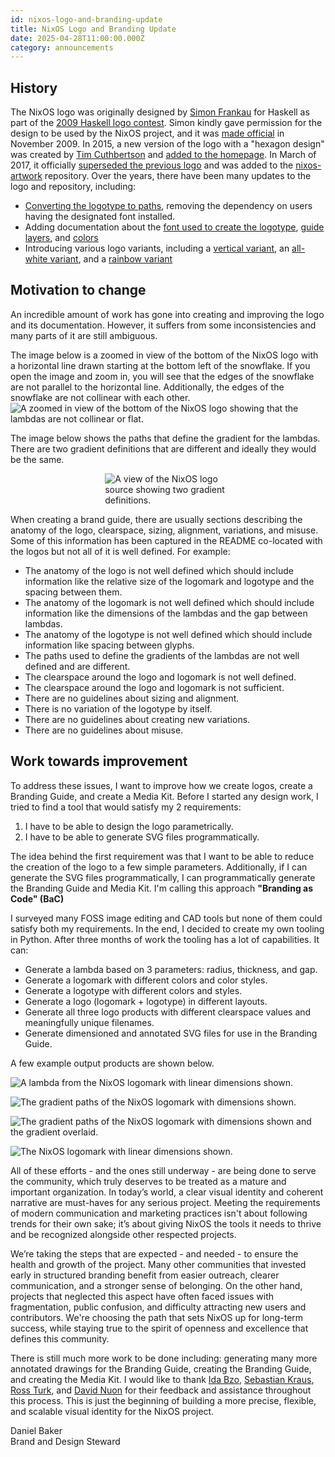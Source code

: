 ```yaml
---
id: nixos-logo-and-branding-update
title: NixOS Logo and Branding Update
date: 2025-04-28T11:00:00.000Z
category: announcements
---
```


## History

The NixOS logo was originally designed by [Simon Frankau](https://arbitrary.name/) for Haskell as part of the [2009 Haskell logo contest](https://wiki.haskell.org/Haskell_logos/New_logo_ideas).
Simon kindly gave permission for the design to be used by the NixOS project, and it was [made official](https://github.com/NixOS/nixos-homepage/commit/d5af1e3971822b8a3ec19689a17464558baf7244) in November 2009.
In 2015, a new version of the logo with a "hexagon design" was created by [Tim Cuthbertson](https://github.com/timbertson) and [added to the homepage](https://github.com/NixOS/nixos-homepage/pull/55).
In March of 2017, it officially [superseded the previous logo](https://github.com/NixOS/nixos-artwork/pull/18) and was added to the [nixos-artwork](https://github.com/NixOS/nixos-artwork) repository.
Over the years, there have been many updates to the logo and repository, including:

- [Converting the logotype to paths](https://github.com/NixOS/nixos-homepage/pull/129), removing the dependency on users having the designated font installed.
- Adding documentation about
  the [font used to create the logotype](https://github.com/NixOS/nixos-artwork/commit/46c399722e4a5a729474978aee6f939336efd9d3),
  [guide layers](https://github.com/NixOS/nixos-artwork/commit/a24f08b2754cc1ad821a1781ffdc3ac5e9040582),
  and [colors](https://github.com/NixOS/nixos-artwork/commit/5ea155993a4a0f6bb91d52ef2e0b8ffe9194167d)
- Introducing various logo variants, including
  a [vertical variant](https://github.com/NixOS/nixos-artwork/pull/22),
  an [all-white variant](https://github.com/NixOS/nixos-artwork/commit/9ba74f81ffeec7e88bc95b3ddf3509e9a8a97587),
  and a [rainbow variant](https://github.com/NixOS/nixos-artwork/pull/133)

## Motivation to change

An incredible amount of work has gone into creating and improving the logo and its documentation.
However, it suffers from some inconsistencies and many parts of it are still ambiguous.

The image below is a zoomed in view of the bottom of the NixOS logo with a horizontal line drawn starting at the bottom left of the snowflake.
If you open the image and zoom in, you will see that the edges of the snowflake are not parallel to the horizontal line.
Additionally, the edges of the snowflake are not collinear with each other.
<img
  src="/images/blog/announcements/nixos-lambdas-not-collinear.jpg"
  alt="A zoomed in view of the bottom of the NixOS logo showing that the lambdas are not collinear or flat."
  style="display: block; margin: 0 auto; float: none; max-width: 100%; height: auto;"
  decoding="async"
  loading="lazy"
/>

The image below shows the paths that define the gradient for the lambdas.
There are two gradient definitions that are different and ideally they would be the same.

<img 
  src="/images/blog/announcements/nixos-lambda-two-gradient-defs.jpg"
  alt="A view of the NixOS logo source showing two gradient definitions."
  style="display: block; margin: 0 auto; float: none; max-width: 40%; height: auto;"
  decoding="async"
  loading="lazy"
/>

When creating a brand guide, there are usually sections describing the anatomy of the logo, clearspace, sizing, alignment, variations, and misuse.
Some of this information has been captured in the README co-located with the logos but not all of it is well defined.
For example:

- The anatomy of the logo is not well defined which should include information like the relative size of the logomark and logotype and the spacing between them.
- The anatomy of the logomark is not well defined which should include information like the dimensions of the lambdas and the gap between lambdas.
- The anatomy of the logotype is not well defined which should include information like spacing between glyphs.
- The paths used to define the gradients of the lambdas are not well defined and are different.
- The clearspace around the logo and logomark is not well defined.
- The clearspace around the logo and logomark is not sufficient.
- There are no guidelines about sizing and alignment.
- There is no variation of the logotype by itself.
- There are no guidelines about creating new variations.
- There are no guidelines about misuse.

## Work towards improvement

To address these issues, I want to improve how we create logos, create a Branding Guide, and create a Media Kit.
Before I started any design work, I tried to find a tool that would satisfy my 2 requirements:

1. I have to be able to design the logo parametrically.
1. I have to be able to generate SVG files programmatically.

The idea behind the first requirement was that I want to be able to reduce the creation of the logo to a few simple parameters.
Additionally, if I can generate the SVG files programmatically, I can programmatically generate the Branding Guide and Media Kit.
I'm calling this approach **"Branding as Code" (BaC)**

I surveyed many FOSS image editing and CAD tools but none of them could satisfy both my requirements.
In the end, I decided to create my own tooling in Python.
After three months of work the tooling has a lot of capabilities.
It can:

- Generate a lambda based on 3 parameters: radius, thickness, and gap.
- Generate a logomark with different colors and color styles.
- Generate a logotype with different colors and styles.
- Generate a logo (logomark + logotype) in different layouts.
- Generate all three logo products with different clearspace values and meaningfully unique filenames.
- Generate dimensioned and annotated SVG files for use in the Branding Guide.

A few example output products are shown below.

<img 
  src="/images/blog/announcements/nixos-lambda-dimensioned-linear.svg"
  alt="A lambda from the NixOS logomark with linear dimensions shown."
  style="display: block; margin: 0 auto; float: none; max-width: 100%; height: auto;"
  decoding="async"
  loading="lazy"
/>

<img 
  src="/images/blog/announcements/nixos-lambda-gradient-dimensioned.svg"
  alt="The gradient paths of the NixOS logomark with dimensions shown."
  style="display: block; margin: 0 auto; float: none; max-width: 100%; height: auto;"
  decoding="async"
  loading="lazy"
/>

<img 
  src="/images/blog/announcements/nixos-lambda-gradient-background.svg"
  alt="The gradient paths of the NixOS logomark with dimensions shown and the gradient overlaid."
  style="display: block; margin: 0 auto; float: none; max-width: 100%; height: auto;"
  decoding="async"
  loading="lazy"
/>

<img 
  src="/images/blog/announcements/nixos-snowflake-dimensioned-linear.svg"
  alt="The NixOS logomark with linear dimensions shown."
  style="display: block; margin: 0 auto; float: none; max-width: 100%; height: auto;"
  decoding="async"
  loading="lazy"
/>

All of these efforts - and the ones still underway - are being done to serve the community, which truly deserves to be treated as a mature and important organization.
In today’s world, a clear visual identity and coherent narrative are must-haves for any serious project.
Meeting the requirements of modern communication and marketing practices isn't about following trends for their own sake; it’s about giving NixOS the tools it needs to thrive and be recognized alongside other respected projects.

We’re taking the steps that are expected - and needed - to ensure the health and growth of the project.
Many other communities that invested early in structured branding benefit from easier outreach, clearer communication, and a stronger sense of belonging.
On the other hand, projects that neglected this aspect have often faced issues with fragmentation, public confusion, and difficulty attracting new users and contributors.
We're choosing the path that sets NixOS up for long-term success, while staying true to the spirit of openness and excellence that defines this community.

There is still much more work to be done including: generating many more annotated drawings for the Branding Guide, creating the Branding Guide, and creating the Media Kit.
I would like to thank [Ida Bzo](https://github.com/idabzo), [Sebastian Kraus](https://github.com/Ra33it0), [Ross Turk](https://github.com/rossturk), and [David Nuon](https://github.com/davidnuon) for their feedback and assistance throughout this process.
This is just the beginning of building a more precise, flexible, and scalable visual identity for the NixOS project.

Daniel Baker  
Brand and Design Steward
